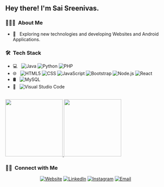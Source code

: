 <!-- ### Hi there 👋 -->

<!--
**Saisreenivas/Saisreenivas** is a ✨ _special_ ✨ repository because its `README.md` (this file) appears on your GitHub profile.

Here are some ideas to get you started:

- 🔭 I’m currently working on ...
- 🌱 I’m currently learning ...
- 👯 I’m looking to collaborate on ...
- 🤔 I’m looking for help with ...
- 💬 Ask me about ...
- 📫 How to reach me: ...
- 😄 Pronouns: ...
- ⚡ Fun fact: ...
-->
<h2> Hey there! I'm Sai Sreenivas.</h2>

<h3> 👨🏻‍💻 &nbsp;About Me </h3>

- 🤔 &nbsp; Exploring new technologies and developing Websites and Android Applications.

<h3> 🛠 &nbsp;Tech Stack</h3>

- 💻 &nbsp;
  ![Java](https://img.shields.io/badge/-Java-333333?style=flat&logo=Java&logoColor=007396)
  ![Python](https://img.shields.io/badge/-Python-333333?style=flat&logo=python)
  ![PHP](https://img.shields.io/badge/-PHP-333333?style=flat&logo=php)
- 🌐 &nbsp;
  ![HTML5](https://img.shields.io/badge/-HTML5-333333?style=flat&logo=HTML5)
  ![CSS](https://img.shields.io/badge/-CSS-333333?style=flat&logo=CSS3&logoColor=1572B6)
  ![JavaScript](https://img.shields.io/badge/-JavaScript-333333?style=flat&logo=javascript)
  ![Bootstrap](https://img.shields.io/badge/-Bootstrap-333333?style=flat&logo=bootstrap&logoColor=563D7C)
  ![Node.js](https://img.shields.io/badge/-Node.js-333333?style=flat&logo=node.js)
  ![React](https://img.shields.io/badge/-React-333333?style=flat&logo=react)
- 🛢 &nbsp;
  ![MySQL](https://img.shields.io/badge/-MySQL-333333?style=flat&logo=mysql)
- 🔧 &nbsp;
  ![Visual Studio Code](https://img.shields.io/badge/-Visual%20Studio%20Code-333333?style=flat&logo=visual-studio-code&logoColor=007ACC)

<br/>

<a href="https://github.com/Saisreenivas">
  <img height="180em" src="https://github-readme-stats.vercel.app/api?username=Saisreenivas&theme=buefy&show_icons=true" />
  <img height="180em" src="https://github-readme-stats.vercel.app/api/top-langs/?username=Saisreenivas&theme=buefy&layout=compact" />
</a>

<br/>

<h3> 🤝🏻 &nbsp;Connect with Me </h3>

<p align="center">
<a href="https://github.com/Saisreenivas/"><img alt="Website" src="https://img.shields.io/badge/github-Saisreenivas-blue?style=flat-square&logo=google-chrome"></a>
<a href="https://www.linkedin.com/in/sai-sreenivas-addepalli/"><img alt="LinkedIn" src="https://img.shields.io/badge/LinkedIn-Sai%20Sreenivas%20Addepalli-blue?style=flat-square&logo=linkedin"></a>
<a href="https://www.instagram.com/_sreenivas/"><img alt="Instagram" src="https://img.shields.io/badge/Instagram-_sreenivas-blue?style=flat-square&logo=instagram"></a>
<a href="mailto:saisreenivas222@gmail.com"><img alt="Email" src="https://img.shields.io/badge/Email-saisreenivas222@gmail.com-blue?style=flat-square&logo=gmail"></a>
</p>
